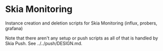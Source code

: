 Skia Monitoring
===============

Instance creation and deletion scripts for Skia Monitoring (influx, probers,
grafana)

Note that there aren't any setup or push scripts as all of that is handled by
Skia Push. See ../../push/DESIGN.md.

